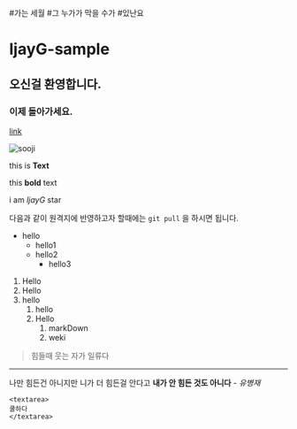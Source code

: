 #가는 세월 
#그 누가가 막을 수가
#있난요

# ljayG-sample

## 오신걸 환영합니다.

### 이제 돌아가세요.

[link](http://www.daum.net)

![sooji](https://image.bugsm.co.kr/artist/images/200/800730/80073016.jpg?version=20180712120011)

this is **Text**

this **bold** text

i am _ljayG_ star

다음과 같이 원격지에 반영하고자 할때에는 `git pull` 을 하시면 됩니다.

* hello
    * hello1
    * hello2
        * hello3
    
1. Hello
1. Hello
1. hello
    1. hello
    1. Hello
        1. markDown
        2. weki
        
> 힘들때 웃는 자가 일류다

***

나만 힘든건 아니지만 니가 더 힘든걸 안다고 **내가 안 힘든 것도 아니다** - _유병재_

```
<textarea>
쿨하다
</textarea>
```
